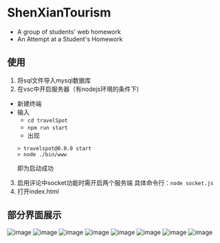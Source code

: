 # ShenXianTourism
- A group of students' web homework
- An Attempt at a Student's Homework

## 使用
1. 将sql文件导入mysql数据库
2. 在vsc中开启服务器（有nodejs环境的条件下)
- 新建终端
- 输入
  - `cd travelSpot`
  - `npm run start`
  - 出现
  ```
  > travelspot@0.0.0 start
  > node ./bin/www
  ```
  即为启动成功
3. 启用评论中socket功能时需开启两个服务端 
具体命令行：`node socket.js`
5. 打开index.html

## 部分界面展示
![image](https://github.com/XhuStu333/ShenXianTourism/assets/92622285/8819ed32-d037-4c8d-9830-0f57600d6ea1)
![image](https://github.com/XhuStu333/ShenXianTourism/assets/92622285/22d6955e-bcc8-462f-9ed8-85746a406e91)
![image](https://github.com/XhuStu333/ShenXianTourism/assets/92622285/1e031861-6513-4da3-8c23-d521b422ee19)
![image](https://github.com/XhuStu333/ShenXianTourism/assets/92622285/3fdb8382-50f1-4139-ac56-bf461707c9d9)
![image](https://github.com/XhuStu333/ShenXianTourism/assets/92622285/5f2a137c-0dc3-4f47-804e-eab905290d6a)
![image](https://github.com/XhuStu333/ShenXianTourism/assets/92622285/093e37f1-65ef-4eaf-88cb-c6ff965e3600)
![image](https://github.com/XhuStu333/ShenXianTourism/assets/92622285/67da77cd-e5af-4105-b9aa-6accf0767a5c)
![image](https://github.com/XhuStu333/ShenXianTourism/assets/92622285/568d6e51-d53f-4532-9b0d-a34603f3e2db)










